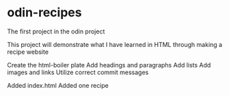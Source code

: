 # odin-recipes
The first project in the odin project

This project will demonstrate what I have learned in HTML through making a recipe website

Create the html-boiler plate
Add headings and paragraphs
Add lists
Add images and links
Utilize correct commit messages

Added index.html
Added one recipe